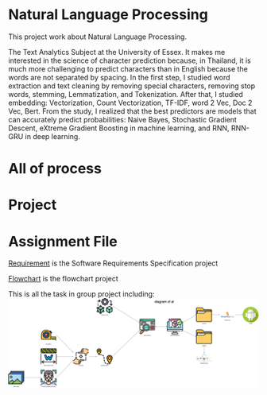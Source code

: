 # Natural Language Processing

This project work about Natural Language Processing.

The Text Analytics Subject at the University of Essex. It makes me interested in the science of character prediction because, in Thailand, it is much more challenging to predict characters than in English because the words are not separated by spacing. In the first step, I studied word extraction and text cleaning by removing special characters, removing stop words, stemming, Lemmatization, and Tokenization. After that, I studied embedding: Vectorization, Count Vectorization, TF-IDF, word 2 Vec, Doc 2 Vec, Bert. From the study, I realized that the best predictors are models that can accurately predict probabilities: Naive Bayes, Stochastic Gradient Descent, eXtreme Gradient Boosting in machine learning, and RNN, RNN-GRU in deep learning.

# All of process

# Project
# Assignment File

[Requirement](https://github.com/micsupasun/university_of_essex/blob/main/group_project/Team_4_project_report.pdf) is the Software Requirements Specification project

[Flowchart](https://github.com/micsupasun/university_of_essex/blob/main/group_project/ai_team_diagram.drawio.png) is the flowchart project

This is all the task in group project including:
![the diagram in this project](https://github.com/micsupasun/computer_vision/blob/main/assistant_blind/ai_team_diagram.drawio.png)









